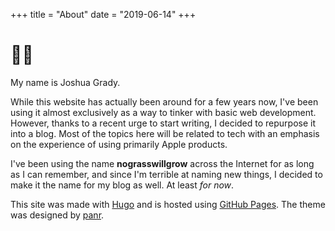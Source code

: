 +++
title = "About"
date = "2019-06-14"
+++

# 👋🏻

My name is Joshua Grady.

While this website has actually been around for a few years now, I've been using it almost exclusively as a way to tinker with basic web development. However, thanks to a recent urge to start writing, I decided to repurpose it into a blog. Most of the topics here will be related to tech with an emphasis on the experience of using primarily Apple products.

I've been using the name **nograsswillgrow** across the Internet for as long as I can remember, and since I'm terrible at naming new things, I decided to make it the name for my blog as well. At least _for now_.

This site was made with [Hugo](http://gohugo.io/) and is hosted using [GitHub Pages](https://pages.github.com). The theme was designed by [panr](https://twitter.com/panr).
